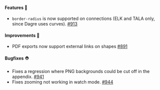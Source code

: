#### Features 🚀

- `border-radius` is now supported on connections (ELK and TALA only, since Dagre uses curves). [#913](https://github.com/terrastruct/d2/pull/913)

#### Improvements 🧹

- PDF exports now support external links on shapes [#891](https://github.com/terrastruct/d2/issues/891)

#### Bugfixes ⛑️

- Fixes a regression where PNG backgrounds could be cut off in the appendix. [#941](https://github.com/terrastruct/d2/pull/941)
- Fixes zooming not working in watch mode. [#944](https://github.com/terrastruct/d2/pull/944)
